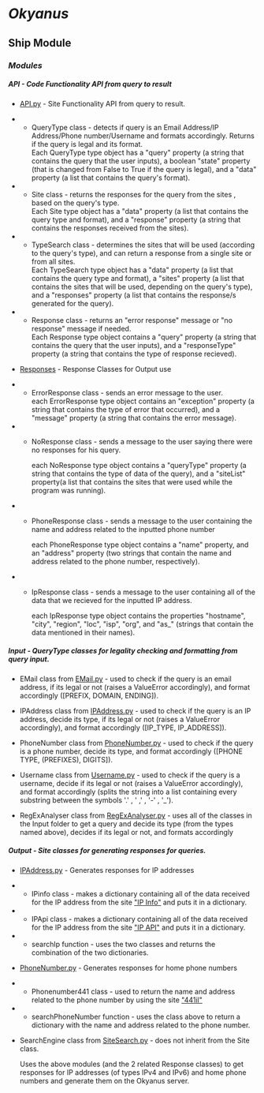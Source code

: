 # ___Okyanus___
## Ship Module

### *Modules*

##### API - Code Functionality API from query to result

- [API.py](API/API.py) - Site Functionality API from query to result.
  

- - QueryType class - detects if query is an Email Address/IP Address/Phone number/Username and formats accordingly.
      Returns if the query is legal and its format.  
      Each QueryType type object has a "query" property (a string that contains the query that the user inputs), a
      boolean "state" property (that is changed from False to True if the query is legal), and a "data" property (a list
      that contains the query's format).


- - Site class - returns the responses for the query from the sites , based on the query's type.  
      Each Site type object has a "data" property (a list that contains the query type and format), and a "response"
      property (a string that contains the responses received from the sites).
    

- - TypeSearch class - determines the sites that will be used (according to the query's type), and can return a
      response from a single site or from all sites.  
      Each TypeSearch type object has a "data" property (a list that contains the query type and format), a "sites"
      property (a list that contains the sites that will be used, depending on the query's type), and a "responses"
      property (a list that contains the response/s generated for the query).
    

- - Response class - returns an "error response" message or "no response" message if needed.  
      Each Response type object contains a "query" property (a string that contains the query that the user inputs), and a "responseType" property (a string that contains the type of response recieved).


- [Responses](API/Responses.py) - Response Classes for Output use
  

- - ErrorResponse class - sends an error message to the user.  
      each ErrorResponse type object contains an "exception" property (a string that contains the type of error that occurred), and a "message" property (a string that contains the error message).


- - NoResponse class - sends a message to the user saying there were no responses for his query. 
      
      each NoResponse type object contains a "queryType" property (a string that contains the type of data of the query), and a "siteList" property(a list that contains the sites that were used while the
      program was running).
    

- - PhoneResponse class - sends a message to the user containing the name and address related to the inputted phone number 
      
      each PhoneResponse type object contains a "name" property, and an "address" property (two strings that contain the name and address related to the phone number, respectively).
    

- - IpResponse class - sends a message to the user containing all of the data that we recieved for the inputted IP address.
      
      each IpResponse type object contains the properties "hostname", "city", "region", "loc", "isp", "org", and "as_" (strings that contain the data mentioned in their names).
     

##### Input - QueryType classes for legality checking and formatting from query input.
- EMail class from [EMail.py](Input/EMail.py) - used to check if the query is an email address, if its legal or not (raises a ValueError accordingly), and format accordingly (\[PREFIX, DOMAIN, ENDING]).


- IPAddress class from [IPAddress.py](Input/IPAddress.py) - used to check if the query is an IP address, decide its type, if its legal or not (raises a ValueError accordingly), and format accordingly (\[IP_TYPE, IP_ADDRESS]).


- PhoneNumber class from [PhoneNumber.py](Input/PhoneNumber.py) - used to check if the query is a phone number, decide its type, and format accordingly (\[PHONE TYPE, (PREFIXES), DIGITS]).


- Username class from [Username.py](Input/Username.py) - used to check if the query is a username, decide if its legal or not (raises a ValueError accordingly), and format accordingly (splits the string into a list containing every substring between the symbols '.' , ' ,' , '-' , '_').


- RegExAnalyser class from [RegExAnalyser.py](Input/RegExAnalyzer.py) - uses all of the classes in the Input folder to get a query and decide its type (from the types named above), decides if its legal or not, and formats accordingly

##### Output - Site classes for generating responses for queries.
- [IPAddress.py](Output/IPAddress.py) - Generates responses for IP addresses
- - IPinfo class - makes a dictionary containing all of the data received for the IP address from the site ["IP Info"](https://ipinfo.io/) and puts it in a dictionary.
    
- - IPApi class - makes a dictionary containing all of the data received for the IP address from the site ["IP API"](https://ip-api.com/) and puts it in a dictionary.
    
- - searchIp function - uses the two classes and returns the combination of the two dictionaries.
    
    
- [PhoneNumber.py](Output/PhoneNumber.py) - Generates responses for home phone numbers
- - Phonenumber441 class - used to return the name and address related to the phone number by using the site ["441il"](https://441il.com/)
    
- - searchPhoneNumber function - uses the class above to return a dictionary with the name and address related to the phone number.
    

- SearchEngine class from [SiteSearch.py](Output/SiteSearch.py) - does not inherit from the Site class.

    Uses the above modules (and the 2 related Response classes) to get responses for IP addresses (of types IPv4 and IPv6) and home phone numbers and generate them on the Okyanus server.


